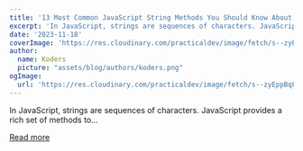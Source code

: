 ```yaml
---
title: '13 Most Common JavaScript String Methods You Should Know About'
excerpt: 'In JavaScript, strings are sequences of characters. JavaScript provides a rich set of methods to...'
date: '2023-11-18'
coverImage: 'https://res.cloudinary.com/practicaldev/image/fetch/s--zyEppBqF--/c_imagga_scale,f_auto,fl_progressive,h_420,q_auto,w_1000/https://dev-to-uploads.s3.amazonaws.com/uploads/articles/xfjm2b263qpug6xyjscn.png'
author:
  name: Koders
  picture: "assets/blog/authors/koders.png"
ogImage:
  url: 'https://res.cloudinary.com/practicaldev/image/fetch/s--zyEppBqF--/c_imagga_scale,f_auto,fl_progressive,h_420,q_auto,w_1000/https://dev-to-uploads.s3.amazonaws.com/uploads/articles/xfjm2b263qpug6xyjscn.png'
---
```


In JavaScript, strings are sequences of characters. JavaScript provides a rich set of methods to...

[Read more](https://dev.to/devshefali/13-most-common-javascript-string-methods-you-should-know-about-7d2)
